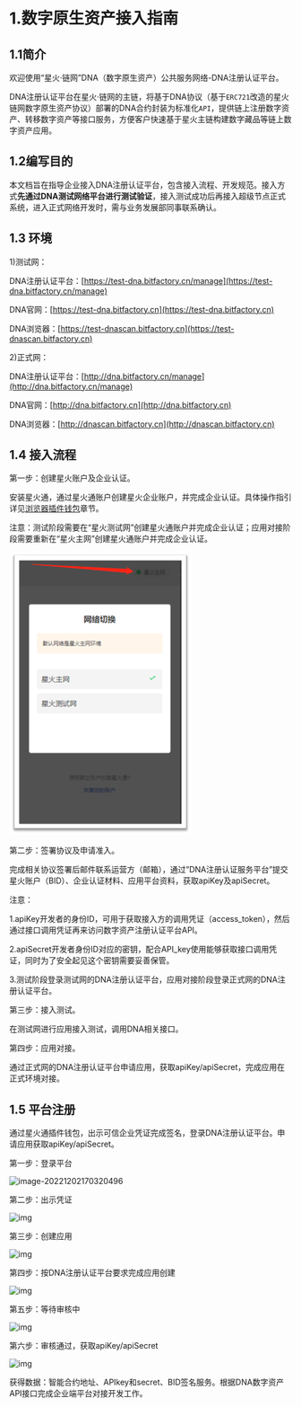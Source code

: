 # 1.数字原生资产接入指南

## 1.1简介

欢迎使用“星火·链网”DNA（数字原生资产）公共服务网络-DNA注册认证平台。

DNA注册认证平台在星火·链网的主链，将基于DNA协议（基于`ERC721`改造的星火链网数字原生资产协议）部署的DNA合约封装为标准化`API`，提供链上注册数字资产、转移数字资产等接口服务，方便客户快速基于星火主链构建数字藏品等链上数字资产应用。<a name="FQBXC"></a>

## 1.2编写目的

本文档旨在指导企业接入DNA注册认证平台，包含接入流程、开发规范。接入方式**先通过DNA测试网络平台进行测试验证**，接入测试成功后再接入超级节点正式系统，进入正式网络开发时，需与业务发展部同事联系确认。

## 1.3 环境

1)测试网：

DNA注册认证平台：[https://test-dna.bitfactory.cn/manage](https://test-dna.bitfactory.cn/manage)

DNA官网：[https://test-dna.bitfactory.cn](https://test-dna.bitfactory.cn)

DNA浏览器：[https://test-dnascan.bitfactory.cn](https://test-dnascan.bitfactory.cn)

2)正式网：

DNA注册认证平台：[http://dna.bitfactory.cn/manage](http://dna.bitfactory.cn/manage)

DNA官网：[http://dna.bitfactory.cn](http://dna.bitfactory.cn)

DNA浏览器：[http://dnascan.bitfactory.cn](http://dnascan.bitfactory.cn)

## 1.4 接入流程

第一步：创建星火账户及企业认证。

安装星火通，通过星火通账户创建星火企业账户，并完成企业认证。具体操作指引详见[浏览器插件钱包](https://bif-doc.readthedocs.io/zh_CN/latest/tools/wallet.html)章节。

注意：测试阶段需要在“星火测试网”创建星火通账户并完成企业认证；应用对接阶段需要重新在“星火主网”创建星火通账户并完成企业认证。

![img](../_static/images/clip_image002.png)

第二步：签署协议及申请准入。

完成相关协议签署后邮件联系运营方（邮箱），通过”DNA注册认证服务平台”提交星火账户（BID）、企业认证材料、应用平台资料，获取apiKey及apiSecret。

注意：

1.apiKey开发者的身份ID，可用于获取接入方的调用凭证（access_token），然后通过接口调用凭证再来访问数字资产注册认证平台API。

2.apiSecret开发者身份ID对应的密钥，配合API_key使用能够获取接口调用凭证，同时为了安全起见这个密钥需要妥善保管。

3.测试阶段登录测试网的DNA注册认证平台，应用对接阶段登录正式网的DNA注册认证平台。

第三步：接入测试。

在测试网进行应用接入测试，调用DNA相关接口。

第四步：应用对接。

通过正式网的DNA注册认证平台申请应用，获取apiKey/apiSecret，完成应用在正式环境对接。

## 1.5 平台注册

通过星火通插件钱包，出示可信企业凭证完成签名，登录DNA注册认证平台。申请应用获取apiKey/apiSecret。

第一步：登录平台

![image-20221202170320496](../images/image-20221202170320496.png)

第二步：出示凭证

![img](../images/wps1.jpg) 

第三步：创建应用

![img](../images/wps2.jpg) 

 第四步：按DNA注册认证平台要求完成应用创建

![img](../images/wps3.jpg) 

第五步：等待审核中

![img](../images/wps4.jpg) 

第六步：审核通过，获取apiKey/apiSecret

![img](../images/wps5.jpg) 

获得数据：智能合约地址、APIkey和secret、BID签名服务。根据DNA数字资产API接口完成企业端平台对接开发工作。


